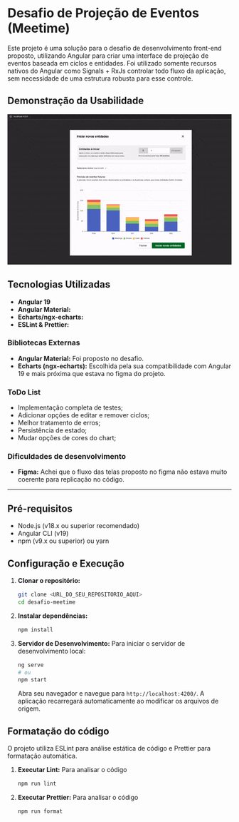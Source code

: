 # Desafio de Projeção de Eventos (Meetime)

Este projeto é uma solução para o desafio de desenvolvimento front-end proposto, utilizando Angular para criar uma interface de projeção de eventos baseada em ciclos e entidades. Foi utilizado somente recursos nativos do Angular como Signals + RxJs controlar todo fluxo da aplicação, sem necessidade de uma estrutura robusta para esse controle.

## Demonstração da Usabilidade

![Animação](./public/videogif.gif)

## Tecnologias Utilizadas

- **Angular 19**
- **Angular Material:**
- **Echarts/ngx-echarts:**
- **ESLint & Prettier:**

### Bibliotecas Externas

- **Angular Material:** Foi proposto no desafio.
- **Echarts (ngx-echarts):** Escolhida pela sua compatibilidade com Angular 19 e mais próxima que estava no figma do projeto.

### ToDo List

- Implementação completa de testes;
- Adicionar opções de editar e remover ciclos;
- Melhor tratamento de erros;
- Persistência de estado;
- Mudar opções de cores do chart;

### Dificuldades de desenvolvimento

- **Figma:** Achei que o fluxo das telas proposto no figma não estava muito coerente para replicação no código.

---

## Pré-requisitos

- Node.js (v18.x ou superior recomendado)
- Angular CLI (v19)
- npm (v9.x ou superior) ou yarn

## Configuração e Execução

1.  **Clonar o repositório:**

    ```bash
    git clone <URL_DO_SEU_REPOSITORIO_AQUI>
    cd desafio-meetime
    ```

2.  **Instalar dependências:**

    ```bash
    npm install
    ```

3.  **Servidor de Desenvolvimento:**
    Para iniciar o servidor de desenvolvimento local:

    ```bash
    ng serve
    # ou
    npm start
    ```

    Abra seu navegador e navegue para `http://localhost:4200/`. A aplicação recarregará automaticamente ao modificar os arquivos de origem.

## Formatação do código

O projeto utiliza ESLint para análise estática de código e Prettier para formatação automática.

1.  **Executar Lint:**
    Para analisar o código

    ```bash
    npm run lint
    ```

2.  **Executar Prettier:**
    Para analisar o código

    ```bash
    npm run format
    ```
